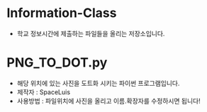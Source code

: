# Information-Class
 - 학교 정보시간에 제출하는 파일들을 올리는 저장소입니다.

# PNG_TO_DOT.py
 - 해당 위치에 있는 사진을 도트화 시키는 파이썬 프로그램입니다.
 - 제작자 : SpaceLuis
 - 사용방법 : 파일위치에 사진을 올리고 이름.확장자를 수정하시면 됩니다!
